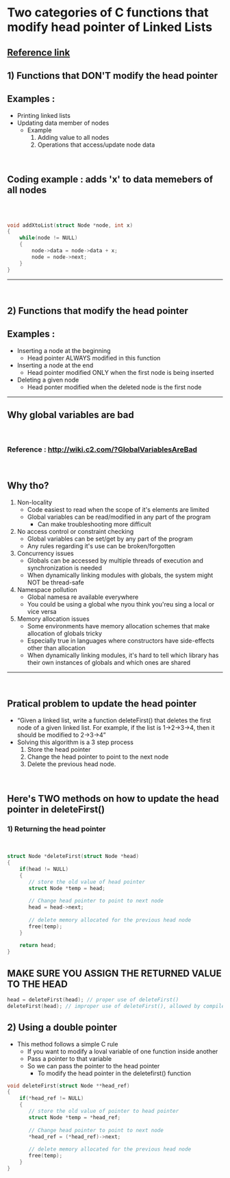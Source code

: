 # Two categories of C functions that modify head pointer of Linked Lists 

## [Reference link](https://www.geeksforgeeks.org/how-to-write-functions-that-modify-the-head-pointer-of-a-linked-list/)


## 1) Functions that DON'T modify the head pointer
##  Examples :
- Printing linked lists 
- Updating data member of nodes 
  - Example 
    1)  Adding value to all nodes
    2)  Operations that access/update node data

<br>

## Coding example : adds 'x' to data memebers of all nodes
<br>

```cpp

void addXtoList(struct Node *node, int x)
{
    while(node != NULL)
    {
        node->data = node->data + x;
        node = node->next;
    }
}   
```

---

<br>

## 2) Functions that modify the head pointer


## Examples :
- Inserting a node at the beginning 
  - Head pointer ALWAYS modified in this function
- Inserting a node at the end
  - Head pointer modified ONLY when the first node is being inserted
- Deleting a given node
  - Head ponter modified when the deleted node is the first node
---

## Why global variables are bad
<br>

### Reference : http://wiki.c2.com/?GlobalVariablesAreBad

<br>

## Why tho?
1) Non-locality
   - Code easiest to read when the scope of it's elements are limited 
   - Global variables can be read/modified in any part of the program
     - Can make troubleshooting more difficult
2) No access control or constraint checking
   - Global variables can be set/get by any part of the program
   - Any rules regarding it's use can be broken/forgotten
3) Concurrency issues
   - Globals can be accessed by multiple threads of execution and synchronization is needed
   - When dynamically linking modules with globals, the system might NOT be thread-safe
4) Namespace pollution
   - Global namesa re available everywhere
   - You could be using a global whe nyou think you'reu sing a local or vice versa 
5) Memory allocation issues
   - Some environments have memory allocation schemes that make allocation of globals tricky
   - Especially true in languages where constructors have side-effects other than allocation
   - When dynamically linking modules, it's hard to tell which library has their own instances of globals and which ones are shared
  
---

<br>

## Pratical problem to update the head pointer
  - “Given a linked list, write a function deleteFirst() that deletes the first node of a given linked list. For example, if the list is 1->2->3->4, then it should be modified to 2->3->4”
 - Solving this algorithm is a 3 step process
    1) Store the head pointer 
    2) Change the head pointer to point to the next node 
    3) Delete the previous head node. 

<br>

## Here's TWO methods on how to update the head pointer in deleteFirst()
### 1) Returning the head pointer
<br>

```cpp
struct Node *deleteFirst(struct Node *head)
{
    if(head != NULL)
    {
       // store the old value of head pointer
       struct Node *temp = head;
 
       // Change head pointer to point to next node
       head = head->next;
 
       // delete memory allocated for the previous head node
       free(temp);
    }
 
    return head;
}
```
## MAKE SURE YOU ASSIGN THE RETURNED VALUE TO THE HEAD

```cpp
head = deleteFirst(head); // proper use of deleteFirst()
deleteFirst(head); // improper use of deleteFirst(), allowed by compiler
```

## 2) Using a double pointer
 - This method follows a simple C rule
   - If you want to modify a loval variable of one function inside another 
   - Pass a pointer to that variable 
   - So we can pass the pointer to the head pointer 
     - To modify the head pointer in the deletefirst() function

```cpp
void deleteFirst(struct Node **head_ref)
{
    if(*head_ref != NULL)
    {
       // store the old value of pointer to head pointer
       struct Node *temp = *head_ref;
 
       // Change head pointer to point to next node
       *head_ref = (*head_ref)->next;
 
       // delete memory allocated for the previous head node
       free(temp);
    }
}
```
